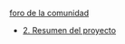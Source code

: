 [foro de la comunidad](http://community.laboratoria.la/c/js)
* [2. Resumen del proyecto](#2-resumen-del-proyecto)

